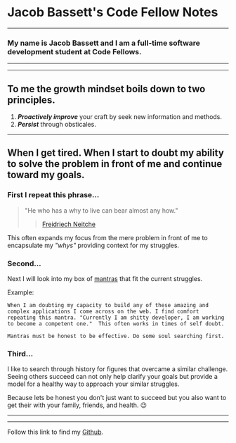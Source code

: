 # Jacob Bassett's Code Fellow Notes
 
---
### My name is Jacob Bassett and I am a full-time software development student at Code Fellows.

___
___

## To me the growth mindset boils down to two principles. 
1. ***Proactively improve*** your craft by seek new information and methods. 
1. ***Persist*** through obsticales. 
___

## When I get tired. When I start to doubt my ability to solve the problem in front of me and continue toward my goals.

### First I repeat this phrase...

>"He who has a why to live can bear almost any how."
>>[Freidriech Neitche](https://en.wikipedia.org/wiki/Friedrich_Nietzsche)

This often expands my focus from the mere problem in front of me to encapsulate my *"whys"* providing context for my struggles. 

### Second...

Next I will look into my box of [mantras](https://lumitory.com/blogs/lumitory-blog/3-steps-to-create-your-own-personal-mantra) that fit the current struggles.

Example:
```
When I am doubting my capacity to build any of these amazing and complex applications I come across on the web. I find comfort repeating this mantra. "Currently I am shitty developer, I am working to become a competent one."  This often works in times of self doubt.

Mantras must be honest to be effective. Do some soul searching first.
```

### Third...

I like to search through history for figures that overcame a similar challenge. Seeing others succeed can not only help clarify your goals but provide a model for a healthy way to approach your similar struggles. 

Because lets be honest you don't just want to succeed but you also want to get their with your family, friends, and health. :wink:


___
___

Follow this link to find my [Github](https://github.com/jdabassett). 